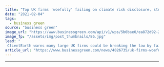 ```yaml
---
title: "Top UK firms 'woefully' failing on climate risk disclosure, study warns"
date: "2021-02-04"
tags: 
  - business green
source: "business green"
image_url: "https://www.businessgreen.com/api/v1/wps/5b0bae0/ea872d92-2f0c-46d2-8a74-865d12cec0b0/2/city-of-london-iStock-1205813990-185x114.jpg"
image_fp: "/assets/img/post_thumbnails/86.jpg"
lead: "
 ClientEarth warns many large UK firms could be breaking the law by failing to adequately report on the risks posed to their business by climate change and the net zero transition ..."
article_url: "https://www.businessgreen.com/news/4026735/uk-firms-woefully-failing-climate-risk-disclosure-study-warns"
---
```


---
